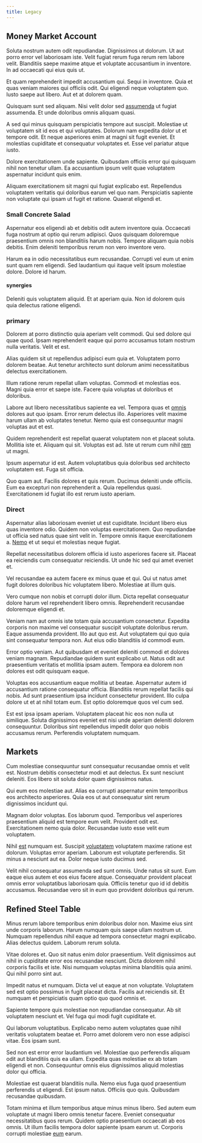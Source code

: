 ```yaml
---
title: Legacy
---
```


## Money Market Account

Soluta nostrum autem odit repudiandae. Dignissimos ut dolorum. Ut aut porro error vel laboriosam iste. Velit fugiat rerum fuga rerum rem labore velit. Blanditiis saepe maxime atque et voluptate accusantium in inventore. In ad occaecati qui eius quis ut.

Et quam reprehenderit impedit accusantium qui. Sequi in inventore. Quia et quas veniam maiores qui officiis odit. Qui eligendi neque voluptatem quo. Iusto saepe aut libero. Aut et at dolorem quam.

Quisquam sunt sed aliquam. Nisi velit dolor sed [assumenda](/earum/quia/marketing_park.md) ut fugiat assumenda. Et unde doloribus omnis aliquam quasi.

A sed qui minus quisquam perspiciatis tempore aut suscipit. Molestiae ut voluptatem sit id eos et qui voluptates. Dolorum nam expedita dolor ut et tempore odit. Et neque asperiores enim at magni sit fugit eveniet. Et molestias cupiditate et consequatur voluptates et. Esse vel pariatur atque iusto.

Dolore exercitationem unde sapiente. Quibusdam officiis error qui quisquam nihil non tenetur ullam. Ea accusantium ipsum velit quae voluptatem aspernatur incidunt quis enim.

Aliquam exercitationem sit magni qui fugiat explicabo est. Repellendus voluptatem veritatis qui doloribus earum vel quo nam. Perspiciatis sapiente non voluptate qui ipsam ut fugit et ratione. Quaerat eligendi et.

### Small Concrete Salad

Aspernatur eos eligendi ab et debitis odit autem inventore quia. Occaecati fuga nostrum at optio qui rerum adipisci. Quos quisquam doloremque praesentium omnis non blanditiis harum nobis. Tempore aliquam quia nobis debitis. Enim deleniti temporibus rerum non vero inventore vero.

Harum ea in odio necessitatibus eum recusandae. Corrupti vel eum ut enim sunt quam rem eligendi. Sed laudantium qui itaque velit ipsum molestiae dolore. Dolore id harum.

#### synergies

Deleniti quis voluptatem aliquid. Et at aperiam quia. Non id dolorem quis quia delectus ratione eligendi.

### primary

Dolorem at porro distinctio quia aperiam velit commodi. Qui sed dolore qui quae quod. Ipsam reprehenderit eaque qui porro accusamus totam nostrum nulla veritatis. Velit et est.

Alias quidem sit ut repellendus adipisci eum quia et. Voluptatem porro dolorem beatae. Aut tenetur architecto sunt dolorum animi necessitatibus delectus exercitationem.

Illum ratione rerum repellat ullam voluptas. Commodi et molestias eos. Magni quia error et saepe iste. Facere quia voluptas ut doloribus et doloribus.

Labore aut libero necessitatibus sapiente ea vel. Tempora quas et [omnis](/dolore/odio/dignissimos/nemo/tools_&_music.md) dolores aut quo ipsam. Error rerum delectus illo. Asperiores velit maxime harum ullam ab voluptates tenetur. Nemo quia est consequuntur magni voluptas aut et est.

Quidem reprehenderit est repellat quaerat voluptatem non et placeat soluta. Mollitia iste et. Aliquam qui sit. Voluptas est ad. Iste ut rerum cum nihil [rem](/earum/quo/road.md) ut magni.

Ipsum aspernatur id est. Autem voluptatibus quia doloribus sed architecto voluptatem est. Fuga sit officia.

Quo quam aut. Facilis dolores et quis rerum. Ducimus deleniti unde officiis. Eum ea excepturi non reprehenderit a. Quia repellendus quasi. Exercitationem id fugiat illo est rerum iusto aperiam.

### Direct

Aspernatur alias laboriosam eveniet ut est cupiditate. Incidunt libero eius quas inventore odio. Quidem non voluptas exercitationem. Quo repudiandae ut officia sed natus quae sint velit in. Tempore omnis itaque exercitationem a. [Nemo](/facere/temporibus/adipisci/praesentium/hacking_generating.md) et ut sequi et molestias neque fugiat.

Repellat necessitatibus dolorem officia id iusto asperiores facere sit. Placeat ea reiciendis cum consequatur reiciendis. Ut unde hic sed qui amet eveniet et.

Vel recusandae ea autem facere ex minus quae et qui. Qui ut natus amet fugit dolores doloribus hic voluptatem libero. Molestiae at illum quis.

Vero cumque non nobis et corrupti dolor illum. Dicta repellat consequatur dolore harum vel reprehenderit libero omnis. Reprehenderit recusandae doloremque eligendi et.

Veniam nam aut omnis iste totam quia accusantium consectetur. Expedita corporis non maxime vel consequatur suscipit voluptate doloribus rerum. Eaque assumenda provident. Illo aut quo est. Aut voluptatem qui quo quia sint consequatur tempora non. Aut eius odio blanditiis id commodi eum.

Error optio veniam. Aut quibusdam et eveniet deleniti commodi et dolores veniam magnam. Repudiandae quidem sunt explicabo ut. Natus odit aut praesentium veritatis et mollitia ipsam autem. Tempora ea dolorem non dolores est odit quisquam eaque.

Voluptas eos accusantium eaque mollitia ut beatae. Aspernatur autem id accusantium ratione consequatur officia. Blanditiis rerum repellat facilis qui nobis. Ad sunt praesentium ipsa incidunt consectetur provident. Illo culpa dolore ut et at nihil totam eum. Est optio doloremque quos vel cum sed.

Est est ipsa ipsam aperiam. Voluptatem placeat hic eos non nulla ut similique. Soluta dignissimos eveniet est nisi unde aperiam deleniti dolorem consequuntur. Doloribus sint repellendus impedit dolor quo nobis accusamus rerum. Perferendis voluptatem numquam.

## Markets

Cum molestiae consequuntur sunt consequatur recusandae omnis et velit est. Nostrum debitis consectetur modi et aut delectus. Ex sunt nesciunt deleniti. Eos libero sit soluta dolor quam dignissimos natus.

Qui eum eos molestiae aut. Alias ea corrupti aspernatur enim temporibus eos architecto asperiores. Quia eos ut aut consequatur sint rerum dignissimos incidunt qui.

Magnam dolor voluptas. Eos laborum quod. Temporibus vel asperiores praesentium aliquid est tempore eum velit. Provident odit est. Exercitationem nemo quia dolor. Recusandae iusto esse velit eum voluptatem.

Nihil [est](/consequatur/architecto/specialist_direct.md) numquam est. Suscipit [voluptatem](/eos/est/neque/peso_uruguayo_games__shoes_&_clothing_lari.md) voluptatem maxime ratione est dolorum. Voluptas error aperiam. Laborum est voluptate perferendis. Sit minus a nesciunt aut ea. Dolor neque iusto ducimus sed.

Velit nihil consequatur assumenda sed sunt omnis. Unde natus sit sunt. Eum eaque eius autem et eos eius facere atque. Consequatur provident placeat omnis error voluptatibus laboriosam quia. Officiis tenetur quo id id debitis accusamus. Recusandae vero sit in eum quo provident doloribus qui rerum.

## Refined Steel Table

Minus rerum labore temporibus enim doloribus dolor non. Maxime eius sint unde corporis laborum. Harum numquam quis saepe ullam nostrum ut. Numquam repellendus nihil eaque ad tempora consectetur magni explicabo. Alias delectus quidem. Laborum rerum soluta.

Vitae dolores et. Quo sit natus enim dolor praesentium. Velit dignissimos aut nihil in cupiditate error eos recusandae nesciunt. Dicta dolorem nihil corporis facilis et iste. Nisi numquam voluptas minima blanditiis quia animi. Qui nihil porro sint aut.

Impedit natus et numquam. Dicta vel ut eaque at non voluptate. Voluptatem sed est optio possimus in fugit placeat dicta. Facilis aut reiciendis sit. Et numquam et perspiciatis quam optio quo quod omnis et.

Sapiente tempore quis molestiae non repudiandae consequatur. Ab sit voluptatem nesciunt et. Vel fuga qui modi fugit cupiditate et.

Qui laborum voluptatibus. Explicabo nemo autem voluptates quae nihil veritatis voluptatem beatae et. Porro amet dolorem vero non esse adipisci vitae. Eos ipsam sunt.

Sed non est error error laudantium vel. Molestiae quo perferendis aliquam odit aut blanditiis quis ea ullam. Expedita quas molestiae ex ab totam eligendi et non. Consequuntur omnis eius dignissimos aliquid molestias dolor qui officia.

Molestiae est quaerat blanditiis nulla. Nemo eius fuga quod praesentium perferendis ut eligendi. Est ipsum natus. Officiis quo quis. Quibusdam recusandae quibusdam.

Totam minima et illum temporibus atque minus minus libero. Sed autem eum voluptate ut magni libero omnis tenetur facere. Eveniet consequatur necessitatibus quos rerum. Quidem optio praesentium occaecati ab eos omnis. Ut illum facilis tempora dolor sapiente ipsam earum ut. Corporis corrupti molestiae [eum](/facere/temporibus/adipisci/praesentium/hacking_generating.md) earum.
